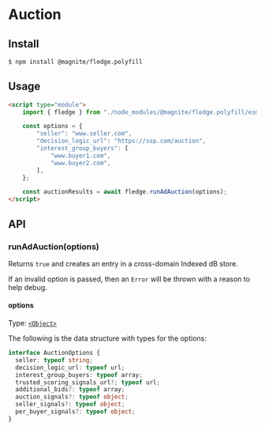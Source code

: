# Auction

## Install

```bash
$ npm install @magnite/fledge.polyfill
```

## Usage

```html
<script type="module">
    import { fledge } from "./node_modules/@magnite/fledge.polyfill/esm/index.js";

    const options = {
        "seller": "www.seller.com",
        "decision_logic_url": "https://ssp.com/auction",
        "interest_group_buyers": [
            "www.buyer1.com",
            "www.buyer2.com",
        ],
    };

    const auctionResults = await fledge.runAdAuction(options);
</script>
```

## API

### runAdAuction(options)

Returns `true` and creates an entry in a cross-domain Indexed dB store.

If an invalid option is passed, then an `Error` will be thrown with a reason to help debug.

#### options

Type: [`<Object>`](https://developer.mozilla.org/en-US/docs/Web/JavaScript/Reference/Global_Objects/Object)

The following is the data structure with types for the options:

```ts
interface AuctionOptions {
  seller: typeof string;
  decision_logic_url: typeof url;
  interest_group_buyers: typeof array;
  trusted_scoring_signals_url?; typeof url;
  additional_bids?: typeof array;
  auction_signals?: typeof object;
  seller_signals?: typeof object;
  per_buyer_signals?: typeof object;
}
```
